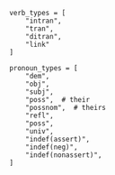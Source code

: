         verb_types = [
            "intran",
            "tran",
            "ditran",
            "link"
        ]

        pronoun_types = [
            "dem",
            "obj",
            "subj",
            "poss",  # their
            "possnom",  # theirs
            "refl",
            "poss",
            "univ",
            "indef(assert)",
            "indef(neg)",
            "indef(nonassert)",
        ]

